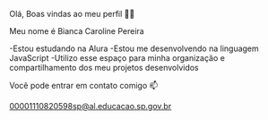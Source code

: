 Olá, Boas vindas ao meu perfil 💙💙

Meu nome é Bianca Caroline Pereira

-Estou estudando na Alura
-Estou me desenvolvendo na linguagem JavaScript
-Utilizo esse espaço para minha organização e compartilhamento dos meu projetos desenvolvidos

Você pode entrar em contato comigo 📫

00001110820598sp@al.educacao.sp.gov.br

